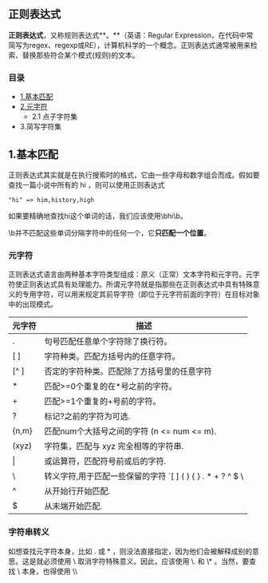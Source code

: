 ## 正则表达式

**正则表达式**，又称规则表达式**。**（英语：Regular Expression，在代码中常简写为regex、regexp或RE），计算机科学的一个概念。正则表达式通常被用来检索、替换那些符合某个模式(规则)的文本。 

### 目录

- [1.基本匹配](#1-基本匹配)
- [2.元字符](#2-元字符)
  - 2.1 点子字符集
- 3.简写字符集

## 1.基本匹配

正则表达式其实就是在执行搜索时的格式，它由一些字母和数字组合而成。假如要查找一篇小说中所有的 hi ，则可以使用正则表达式

```
"hi" => him,history,high
```

如果要精确地查找hi这个单词的话，我们应该使用\bhi\b。

\b并不匹配这些单词分隔字符中的任何一个，它**只匹配一个位置**。

### 元字符

正则表达式语言由两种基本字符类型组成：原义（正常）文本字符和元字符。元字符使正则表达式具有处理能力。所谓元字符就是指那些在正则表达式中具有特殊意义的专用字符，可以用来规定其前导字符（即位于元字符前面的字符）在目标对象中的出现模式。 

| 元字符 | 描述                                                         |
| ------ | ------------------------------------------------------------ |
| .      | 句号匹配任意单个字符除了换行符。                             |
| [ ]    | 字符种类。匹配方括号内的任意字符。                           |
| [^ ]   | 否定的字符种类。匹配除了方括号里的任意字符                   |
| *      | 匹配>=0个重复的在*号之前的字符。                             |
| +      | 匹配>=1个重复的+号前的字符。                                 |
| ?      | 标记?之前的字符为可选.                                       |
| {n,m}  | 匹配num个大括号之间的字符 (n <= num <= m).                   |
| (xyz)  | 字符集，匹配与 xyz 完全相等的字符串.                         |
| \|     | 或运算符，匹配符号前或后的字符.                              |
| \      | 转义字符,用于匹配一些保留的字符 `[ ] ( ) { } . * + ? ^ $ \ |` |
| ^      | 从开始行开始匹配.                                            |
| $      | 从末端开始匹配.                                              |

### 字符串转义

如想查找元字符本身，比如 . 或  * ，则没法直接指定，因为他们会被解释成别的意思。这是就必须使用 \ 取消字符特殊意义。因此，应该使用  \\. 和 \\* 。当然，要查找 \\ 本身，也得使用 \\\

